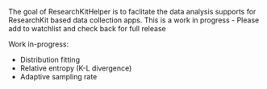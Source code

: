 The goal of ResearchKitHelper is to faclitate the data analysis supports for ResearchKit based data collection apps.
This is a work in progress - Please add to watchlist and check back for full release


Work in-progress:
- Distribution fitting
- Relative entropy (K-L divergence)
- Adaptive sampling rate
